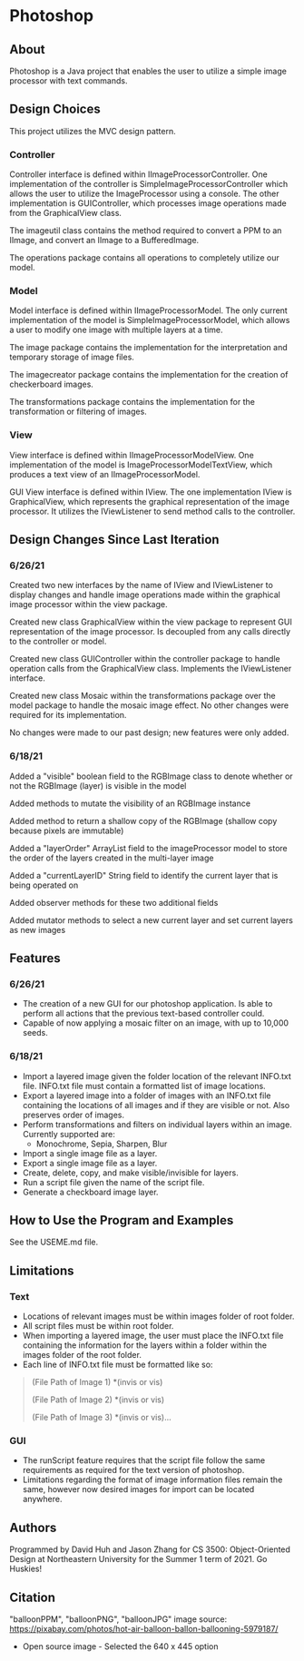 # Photoshop

## About

Photoshop is a Java project that enables the user to utilize a simple image processor with text
commands.

## Design Choices

This project utilizes the MVC design pattern.

### Controller

Controller interface is defined within IImageProcessorController. One implementation of
the controller is SimpleImageProcessorController which allows the user to utilize the ImageProcessor
using a console. The other implementation is GUIController, which processes image operations made
from the GraphicalView class.

The imageutil class contains the method required to convert a PPM to an IImage, and convert an
IImage to a BufferedImage.

The operations package contains all operations to completely utilize our model.

### Model

Model interface is defined within IImageProcessorModel. The only current implementation of the model
is SimpleImageProcessorModel, which allows a user to modify one image with multiple layers at a
time.

The image package contains the implementation for the interpretation and temporary storage of image
files.

The imagecreator package contains the implementation for the creation of checkerboard images.

The transformations package contains the implementation for the transformation or filtering of
images.

### View

View interface is defined within IImageProcessorModelView. One implementation of the
model is ImageProcessorModelTextView, which produces a text view of an IImageProcessorModel.

GUI View interface is defined within IView. The one implementation IView is GraphicalView, 
which represents the graphical representation of the image processor. It utilizes the IViewListener
to send method calls to the controller.

## Design Changes Since Last Iteration

### 6/26/21

Created two new interfaces by the name of IView and IViewListener to display changes and
handle image operations made within the graphical image processor within the view package.

Created new class GraphicalView within the view package to represent GUI representation of 
the image processor. Is decoupled from any calls directly to the controller or model. 

Created new class GUIController within the controller package to handle operation calls from 
the GraphicalView class. Implements the IViewListener interface.

Created new class Mosaic within the transformations package over the model package to 
handle the mosaic image effect. No other changes were required for its implementation.

No changes were made to our past design; new features were only added.



### 6/18/21

Added a "visible" boolean field to the RGBImage class to denote whether or not the RGBImage (layer)
is visible in the model

Added methods to mutate the visibility of an RGBImage instance

Added method to return a shallow copy of the RGBImage (shallow copy because pixels are immutable)

Added a "layerOrder" ArrayList<String> field to the imageProcessor model to store the order of the
layers created in the multi-layer image

Added a "currentLayerID" String field to identify the current layer that is being operated on

Added observer methods for these two additional fields

Added mutator methods to select a new current layer and set current layers as new images

## Features

### 6/26/21
- The creation of a new GUI for our photoshop application. Is able to perform 
all actions that the previous text-based controller could.
- Capable of now applying a mosaic filter on an image, with up to 10,000 seeds.

### 6/18/21
- Import a layered image given the folder location of the relevant INFO.txt file. INFO.txt file must
  contain a formatted list of image locations.
- Export a layered image into a folder of images with an INFO.txt file containing the locations of
  all images and if they are visible or not. Also preserves order of images.
- Perform transformations and filters on individual layers within an image. Currently supported are:
    - Monochrome, Sepia, Sharpen, Blur
- Import a single image file as a layer.
- Export a single image file as a layer.
- Create, delete, copy, and make visible/invisible for layers.
- Run a script file given the name of the script file.
- Generate a checkboard image layer.

## How to Use the Program and Examples

See the USEME.md file.

## Limitations

### Text 
- Locations of relevant images must be within images folder of root folder.
- All script files must be within root folder.
- When importing a layered image, the user must place the INFO.txt file containing the information
  for the layers within a folder within the images folder of the root folder.
- Each line of INFO.txt file must be formatted like so:

> (File Path of Image 1) *(invis or vis)
>
>  (File Path of Image 2) *(invis or vis)
>
> (File Path of Image 3) *(invis or vis)...

### GUI
- The runScript feature requires that the script file follow the same requirements as 
required for the text version of photoshop.
- Limitations regarding the format of image information files remain the same, however 
now desired images for import can be located anywhere.

## Authors

Programmed by David Huh and Jason Zhang for CS 3500: Object-Oriented Design at Northeastern
University for the Summer 1 term of 2021. Go Huskies!

## Citation

"balloonPPM", "balloonPNG", "balloonJPG" image source:
https://pixabay.com/photos/hot-air-balloon-ballon-ballooning-5979187/

- Open source image - Selected the 640 x 445 option
